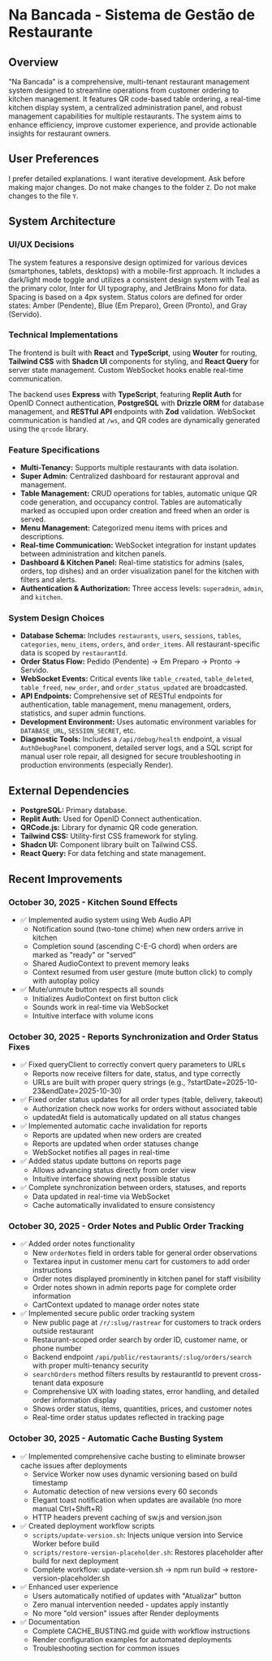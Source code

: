 # Na Bancada - Sistema de Gestão de Restaurante

## Overview
"Na Bancada" is a comprehensive, multi-tenant restaurant management system designed to streamline operations from customer ordering to kitchen management. It features QR code-based table ordering, a real-time kitchen display system, a centralized administration panel, and robust management capabilities for multiple restaurants. The system aims to enhance efficiency, improve customer experience, and provide actionable insights for restaurant owners.

## User Preferences
I prefer detailed explanations.
I want iterative development.
Ask before making major changes.
Do not make changes to the folder `Z`.
Do not make changes to the file `Y`.

## System Architecture

### UI/UX Decisions
The system features a responsive design optimized for various devices (smartphones, tablets, desktops) with a mobile-first approach. It includes a dark/light mode toggle and utilizes a consistent design system with Teal as the primary color, Inter for UI typography, and JetBrains Mono for data. Spacing is based on a 4px system. Status colors are defined for order states: Amber (Pendente), Blue (Em Preparo), Green (Pronto), and Gray (Servido).

### Technical Implementations
The frontend is built with **React** and **TypeScript**, using **Wouter** for routing, **Tailwind CSS** with **Shadcn UI** components for styling, and **React Query** for server state management. Custom WebSocket hooks enable real-time communication.

The backend uses **Express** with **TypeScript**, featuring **Replit Auth** for OpenID Connect authentication, **PostgreSQL** with **Drizzle ORM** for database management, and **RESTful API** endpoints with **Zod** validation. WebSocket communication is handled at `/ws`, and QR codes are dynamically generated using the `qrcode` library.

### Feature Specifications
- **Multi-Tenancy:** Supports multiple restaurants with data isolation.
- **Super Admin:** Centralized dashboard for restaurant approval and management.
- **Table Management:** CRUD operations for tables, automatic unique QR code generation, and occupancy control. Tables are automatically marked as occupied upon order creation and freed when an order is served.
- **Menu Management:** Categorized menu items with prices and descriptions.
- **Real-time Communication:** WebSocket integration for instant updates between administration and kitchen panels.
- **Dashboard & Kitchen Panel:** Real-time statistics for admins (sales, orders, top dishes) and an order visualization panel for the kitchen with filters and alerts.
- **Authentication & Authorization:** Three access levels: `superadmin`, `admin`, and `kitchen`.

### System Design Choices
- **Database Schema:** Includes `restaurants`, `users`, `sessions`, `tables`, `categories`, `menu_items`, `orders`, and `order_items`. All restaurant-specific data is scoped by `restaurantId`.
- **Order Status Flow:** Pedido (Pendente) → Em Preparo → Pronto → Servido.
- **WebSocket Events:** Critical events like `table_created`, `table_deleted`, `table_freed`, `new_order`, and `order_status_updated` are broadcasted.
- **API Endpoints:** Comprehensive set of RESTful endpoints for authentication, table management, menu management, orders, statistics, and super admin functions.
- **Development Environment:** Uses automatic environment variables for `DATABASE_URL`, `SESSION_SECRET`, etc.
- **Diagnostic Tools:** Includes a `/api/debug/health` endpoint, a visual `AuthDebugPanel` component, detailed server logs, and a SQL script for manual user role repair, all designed for secure troubleshooting in production environments (especially Render).

## External Dependencies
- **PostgreSQL:** Primary database.
- **Replit Auth:** Used for OpenID Connect authentication.
- **QRCode.js:** Library for dynamic QR code generation.
- **Tailwind CSS:** Utility-first CSS framework for styling.
- **Shadcn UI:** Component library built on Tailwind CSS.
- **React Query:** For data fetching and state management.

## Recent Improvements

### October 30, 2025 - Kitchen Sound Effects
- ✅ Implemented audio system using Web Audio API
  - Notification sound (two-tone chime) when new orders arrive in kitchen
  - Completion sound (ascending C-E-G chord) when orders are marked as "ready" or "served"
  - Shared AudioContext to prevent memory leaks
  - Context resumed from user gesture (mute button click) to comply with autoplay policy
- ✅ Mute/unmute button respects all sounds
  - Initializes AudioContext on first button click
  - Sounds work in real-time via WebSocket
  - Intuitive interface with volume icons

### October 30, 2025 - Reports Synchronization and Order Status Fixes
- ✅ Fixed queryClient to correctly convert query parameters to URLs
  - Reports now receive filters for date, status, and type correctly
  - URLs are built with proper query strings (e.g., ?startDate=2025-10-23&endDate=2025-10-30)
- ✅ Fixed order status updates for all order types (table, delivery, takeout)
  - Authorization check now works for orders without associated table
  - updatedAt field is automatically updated on all status changes
- ✅ Implemented automatic cache invalidation for reports
  - Reports are updated when new orders are created
  - Reports are updated when order statuses change
  - WebSocket notifies all pages in real-time
- ✅ Added status update buttons on reports page
  - Allows advancing status directly from order view
  - Intuitive interface showing next possible status
- ✅ Complete synchronization between orders, statuses, and reports
  - Data updated in real-time via WebSocket
  - Cache automatically invalidated to ensure consistency

### October 30, 2025 - Order Notes and Public Order Tracking
- ✅ Added order notes functionality
  - New `orderNotes` field in orders table for general order observations
  - Textarea input in customer menu cart for customers to add order instructions
  - Order notes displayed prominently in kitchen panel for staff visibility
  - Order notes shown in admin reports page for complete order information
  - CartContext updated to manage order notes state
- ✅ Implemented secure public order tracking system
  - New public page at `/r/:slug/rastrear` for customers to track orders outside restaurant
  - Restaurant-scoped order search by order ID, customer name, or phone number
  - Backend endpoint `/api/public/restaurants/:slug/orders/search` with proper multi-tenancy security
  - `searchOrders` method filters results by restaurantId to prevent cross-tenant data exposure
  - Comprehensive UX with loading states, error handling, and detailed order information display
  - Shows order status, items, quantities, prices, and customer notes
  - Real-time order status updates reflected in tracking page

### October 30, 2025 - Automatic Cache Busting System
- ✅ Implemented comprehensive cache busting to eliminate browser cache issues after deployments
  - Service Worker now uses dynamic versioning based on build timestamp
  - Automatic detection of new versions every 60 seconds
  - Elegant toast notification when updates are available (no more manual Ctrl+Shift+R)
  - HTTP headers prevent caching of sw.js and version.json
- ✅ Created deployment workflow scripts
  - `scripts/update-version.sh`: Injects unique version into Service Worker before build
  - `scripts/restore-version-placeholder.sh`: Restores placeholder after build for next deployment
  - Complete workflow: update-version.sh → npm run build → restore-version-placeholder.sh
- ✅ Enhanced user experience
  - Users automatically notified of updates with "Atualizar" button
  - Zero manual intervention needed - updates apply instantly
  - No more "old version" issues after Render deployments
- ✅ Documentation
  - Complete CACHE_BUSTING.md guide with workflow instructions
  - Render configuration examples for automated deployments
  - Troubleshooting section for common issues
